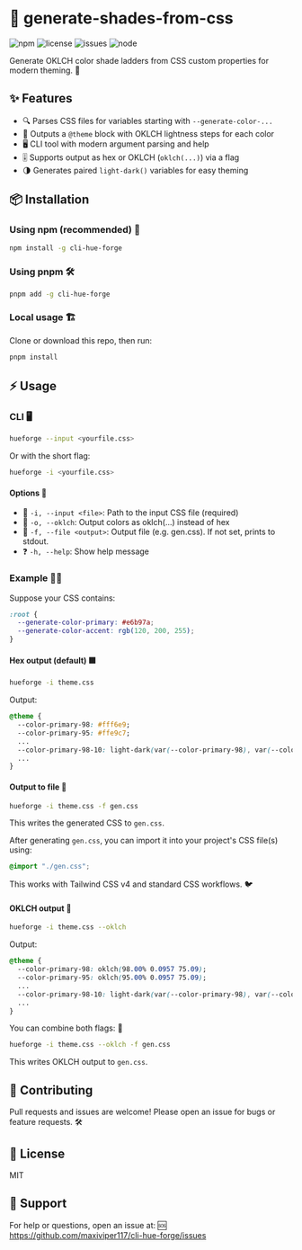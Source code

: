 
# 🎨 generate-shades-from-css

![npm](https://img.shields.io/npm/v/cli-hue-forge?style=flat-square)
![license](https://img.shields.io/github/license/maxiviper117/cli-hue-forge?style=flat-square)
![issues](https://img.shields.io/github/issues/maxiviper117/cli-hue-forge?style=flat-square)
![node](https://img.shields.io/node/v/cli-hue-forge?style=flat-square)

Generate OKLCH color shade ladders from CSS custom properties for modern theming. 🌈

## ✨ Features
- 🔍 Parses CSS files for variables starting with `--generate-color-...`
- 🧩 Outputs a `@theme` block with OKLCH lightness steps for each color
- 🖥️ CLI tool with modern argument parsing and help
- 🎚️ Supports output as hex or OKLCH (`oklch(...)`) via a flag
- 🌗 Generates paired `light-dark()` variables for easy theming

## 📦 Installation

### Using npm (recommended) 🚀
```sh
npm install -g cli-hue-forge
```

### Using pnpm 🛠️
```sh
pnpm add -g cli-hue-forge
```

### Local usage 🏗️
Clone or download this repo, then run:
```sh
pnpm install
```

## ⚡ Usage


### CLI 🖥️
```sh
hueforge --input <yourfile.css>
```
Or with the short flag:
```sh
hueforge -i <yourfile.css>
```


#### Options 📝
- 📂 `-i, --input <file>`: Path to the input CSS file (required)
- 🧪 `-o, --oklch`: Output colors as oklch(...) instead of hex
- 📄 `-f, --file <output>`: Output file (e.g. gen.css). If not set, prints to stdout.
- ❓ `-h, --help`: Show help message

### Example 🧑‍💻
Suppose your CSS contains:
```css
:root {
  --generate-color-primary: #e6b97a;
  --generate-color-accent: rgb(120, 200, 255);
}
```



#### Hex output (default) 🟪
```sh
hueforge -i theme.css
```
Output:
```css
@theme {
  --color-primary-98: #fff6e9;
  --color-primary-95: #ffe9c7;
  ...
  --color-primary-98-10: light-dark(var(--color-primary-98), var(--color-primary-10));
  ...
}
```



#### Output to file 💾
```sh
hueforge -i theme.css -f gen.css
```
This writes the generated CSS to `gen.css`.

After generating `gen.css`, you can import it into your project's CSS file(s) using:
```css
@import "./gen.css";
```
This works with Tailwind CSS v4 and standard CSS workflows. 🐦



#### OKLCH output 🌈
```sh
hueforge -i theme.css --oklch
```
Output:
```css
@theme {
  --color-primary-98: oklch(98.00% 0.0957 75.09);
  --color-primary-95: oklch(95.00% 0.0957 75.09);
  ...
  --color-primary-98-10: light-dark(var(--color-primary-98), var(--color-primary-10));
  ...
}
```


You can combine both flags: 🧃
```sh
hueforge -i theme.css --oklch -f gen.css
```
This writes OKLCH output to `gen.css`.

## 🤝 Contributing
Pull requests and issues are welcome! Please open an issue for bugs or feature requests. 🛠️

## 📄 License
MIT

## 💬 Support
For help or questions, open an issue at: 🆘
https://github.com/maxiviper117/cli-hue-forge/issues
